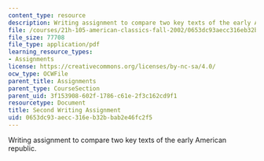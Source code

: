 ```yaml
---
content_type: resource
description: Writing assignment to compare two key texts of the early American republic.
file: /courses/21h-105-american-classics-fall-2002/0653dc93aecc316eb32bbab2e46fc2f5_am_classics_secanment_10_02.pdf
file_size: 77708
file_type: application/pdf
learning_resource_types:
- Assignments
license: https://creativecommons.org/licenses/by-nc-sa/4.0/
ocw_type: OCWFile
parent_title: Assignments
parent_type: CourseSection
parent_uid: 3f153908-602f-1786-c61e-2f3c162cd9f1
resourcetype: Document
title: Second Writing Assignment
uid: 0653dc93-aecc-316e-b32b-bab2e46fc2f5
---
```

Writing assignment to compare two key texts of the early American republic.